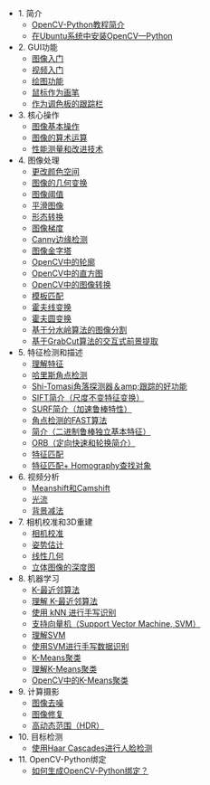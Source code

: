 +   1\. 简介
    +   [OpenCV-Python教程简介](docs/4.0.0/1.1-tutorial_py_intro.md)
    +   [在Ubuntu系统中安装OpenCV—Python](docs/4.0.0/1.2-tutorial_py_setup_in_ubuntu.md)
+   2\. GUI功能
    +   [图像入门](docs/4.0.0/2.1-tutorial_py_image_display.md)
    +   [视频入门](docs/4.0.0/2.2-tutorial_py_video_display.md)
    +   [绘图功能](docs/4.0.0/2.3-tutorial_py_drawing_functions.md)
    +   [鼠标作为画笔](docs/4.0.0/2.4-tutorial_py_mouse_handling.md)
    +   [作为调色板的跟踪栏](docs/4.0.0/2.5-tutorial_py_trackbar.md)
+   3\. 核心操作
    +   [图像基本操作](docs/4.0.0/3.1-tutorial_py_basic_ops.md)
    +   [图像的算术运算](docs/4.0.0/3.2-tutorial_py_image_arithmetics.md)
    +   [性能测量和改进技术](docs/4.0.0/3.3-tutorial_py_optimization.md)
+   4\. 图像处理
    +   [更改颜色空间](docs/4.0.0/4.1-tutorial_py_colorspaces.md)
    +   [图像的几何变换](docs/4.0.0/4.2-tutorial_py_geometric_transformations.md)
    +   [图像阈值](docs/4.0.0/4.3-tutorial_py_thresholding.md)
    +   [平滑图像](docs/4.0.0/4.4-tutorial_py_filtering.md)
    +   [形态转换](docs/4.0.0/4.5-tutorial_py_morphological_ops.md)
    +   [图像梯度](docs/4.0.0/4.6-tutorial_py_gradients.md)
    +   [Canny边缘检测](docs/4.0.0/4.7-tutorial_py_canny.md)
    +   [图像金字塔](docs/4.0.0/4.8-tutorial_py_image_pyramids.md)
    +   [OpenCV中的轮廓](docs/4.0.0/4.9-tutorial_py_contours.md)
    +   [OpenCV中的直方图](docs/4.0.0/4.10-tutorial_py_histograms.md)
    +   [OpenCV中的图像转换](docs/4.0.0/4.11-tutorial_py_image_transforms.md)
    +   [模板匹配](docs/4.0.0/4.12-tutorial_py_template_matching.md)
    +   [霍夫线变换](docs/4.0.0/4.13-tutorial_py_hough_line.md)
    +   [霍夫圆变换](docs/4.0.0/4.14-tutorial_py_hough_circle.md)
    +   [基于分水岭算法的图像分割](docs/4.0.0/4.15-tutorial_py_watershed_segmentation.md)
    +   [基于GrabCut算法的交互式前景提取](docs/4.0.0/4.16-tutorial_py_grabcut.md)
+   5\. 特征检测和描述
    +   [理解特征](docs/4.0.0/5.1-tutorial_py_features_meaning.md)
    +   [哈里斯角点检测](docs/4.0.0/5.2.md)
    +   [Shi-Tomasi角落探测器＆amp;跟踪的好功能](docs/4.0.0/5.3.md)
    +   [SIFT简介（尺度不变特征变换）](docs/4.0.0/5.4.md)
    +   [SURF简介（加速鲁棒特性）](docs/4.0.0/5.5.md)
    +   [角点检测的FAST算法](docs/4.0.0/5.6.md)
    +   [简介（二进制鲁棒独立基本特征）](docs/4.0.0/5.7.md)
    +   [ORB（定向快速和轮换简介）](docs/4.0.0/5.8.md)
    +   [特征匹配](docs/4.0.0/5.9.md)
    +   [特征匹配+ Homography查找对象](docs/4.0.0/5.10.md)
+   6\. 视频分析
    +   [Meanshift和Camshift](docs/4.0.0/6.1-tutorial_py_meanshift.md)
    +   [光流](docs/4.0.0/6.2-tutorial_py_lucas_kanade.md)
    +   [背景减法](docs/4.0.0/6.3-tutorial_py_bg_subtraction.md)
+   7\. 相机校准和3D重建
    +   [相机校准](docs/4.0.0/7.1-tutorial_py_calibration.md)
    +   [姿势估计](docs/4.0.0/7.2-tutorial_py_pose.md)
    +   [线性几何](docs/4.0.0/7.3-tutorial_py_epipolar_geometry.md)
    +   [立体图像的深度图](docs/4.0.0/7.4-tutorial_py_depthmap.md)
+   8\. 机器学习
    +   [K-最近邻算法](docs/4.0.0/8.1-tutorial_py_knn_index.md)
    +   [理解 K-最近邻算法](docs/4.0.0/8.1.1-tutorial_py_knn_understanding.md)
    +   [使用 kNN 进行手写识别](docs/4.0.0/8.1.2-tutorial_py_knn_opencv.md)
    +   [支持向量机（Support Vector Machine, SVM）](docs/4.0.0/8.2-tutorial_py_svm_index.md)
    +   [理解SVM](docs/4.0.0/8.2.1-tutorial_py_svm_basics.md)
    +   [使用SVM进行手写数据识别](docs/4.0.0/8.2.2-tutorial_py_svm_opencv.md)
    +   [K-Means聚类](docs/4.0.0/8.3-tutorial_py_kmeans_index.md)
    +   [理解K-Means聚类](docs/4.0.0/8.3.1-tutorial_py_kmeans_understanding.md)
    +   [OpenCV中的K-Means聚类](docs/4.0.0/8.3.2-tutorial_py_kmeans_opencv.md)
+   9\. 计算摄影
    +   [图像去噪](docs/4.0.0/9.1.md)
    +   [图像修复](docs/4.0.0/9.2.md)
    +   [高动态范围（HDR）](docs/4.0.0/9.3.md)
+   10\. 目标检测
    +   [使用Haar Cascades进行人脸检测](docs/4.0.0/10.1-tutorial_py_face_detection.md)
+   11\. OpenCV-Python绑定
    +   [如何生成OpenCV-Python绑定？](docs/4.0.0/11.1-tutorial_py_OpenCV-Python.md)
